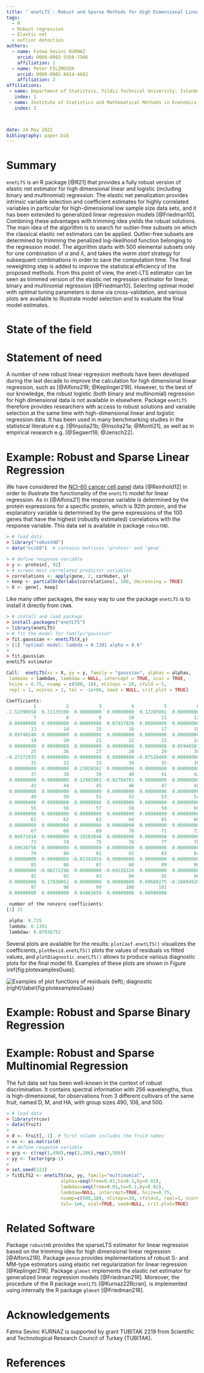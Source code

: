```yaml
---
title: '`enetLTS`: Robust and Sparse Methods for High Dimensional Linear and Binary and Multinomial Regression'
tags:
  - R
  - Robust regression
  - Elastic net
  - outlier detection
authors:
  - name: Fatma Sevinc KURNAZ
    orcid: 0000-0002-5958-7366 
    affiliation: 1
  - name: Peter FILZMOSER
    orcid: 0000-0002-8014-4682
    affiliation: 2
affiliations:
 - name: Department of Statistics, Yildiz Technical University, Istanbul, Turkey
   index: 1
 - name: Institute of Statistics and Mathematical Methods in Economics, TU Wien, Vienna, Austria
   index: 2



date: 24 May 2022
bibliography: paper.bib
---
```


# Summary


`enetLTS` is an R package [@R21] that provides a fully robust version of 
elastic net estimator for high dimensional linear and logistic (including 
binary and multinomial) regression. The elastic net penalization provides 
intrinsic variable selection and coefficient estimates for highly correlated 
variables in particular for high-dimensional low sample size 
data sets, and it has been extended to generalized linear regression models 
[@Friedman10]. 
Combining these advantages with trimming idea yields the robust solutions.
The main idea of the algorithm is to search for outlier-free subsets on which the classical elastic 
net estimators can be applied. Outlier-free subsets are determined by trimming 
the penalized log-likelihood function belonging to the regression model. 
The algorithm starts with 500 elemental subsets
only for one combination of $\alpha$ and $\lambda$, and takes the *warm start* strategy
for subsequent combinations in order to save the computation time.
The final reweighting step is added to improve the statistical 
efficiency of the proposed methods. 
From this point of view, the enet-LTS estimator can be seen as trimmed version 
of the elastic net regression estimator for linear, binary and multinomial 
regression [@Friedman10]. 
Selecting optimal model with optimal tuning parameters is done via cross-validation, 
and various plots are available to illustrate model selection and to evaluate the 
final model estimates. 


# State of the field

# Statement of need

A number of new robust linear regression methods have been developed during the last 
decade to improve the calculation for high dimensional linear regression, such as 
[@Alfons21R; @Keplinger21R]. 
However, to the best of our knowledge, the robust logistic (both binary and multinomial) 
regression for high dimensional data is not available in elsewhere.
Package `enetLTS` therefore provides
researchers with access to robust solutions and variable selection at the same time
with high-dimensional linear and logistic regression data. 
It has been used in many benchmarking studies in the statistical
literature e.g. [@Insolia21b; @Insolia21a; @Monti21], 
as well as in empirical research e.g. [@Segaert18; @Jensch22].


# Example: Robust and Sparse Linear Regression

We have considered the [NCI-60 cancer cell panel](https://discover.nci.nih.gov/cellminer/) data [@Reinhold12] in order to illustrate the functionality of the `enetLTS` model for linear regression. As in [@Alfons21] the response variable is determined by the protein expressions for a specific protein, which is 92th protein, and
the explanatory variable is determined by the gene expressions of the 100 genes that have the highest (robustly estimated) correlations with the response variable. This data set is available in package `robustHD`.

```R
> # load data
> library("robustHD")
> data("nci60")  # contains matrices 'protein' and 'gene'

> # define response variable
> y <- protein[, 92]
> # screen most correlated predictor variables
> correlations <- apply(gene, 2, corHuber, y)
> keep <- partialOrder(abs(correlations), 100, decreasing = TRUE)
> X <- gene[, keep]
```

Like many other packages, the easy way to use the package `enetLTS` is to install it directly from `CRAN`. 

```R
> # install and load package
> install.packages("enetLTS")
> library(enetLTS)
> # fit the model for family="gaussian"
> fit.gaussian <- enetLTS(X,y)
> [1] "optimal model: lambda = 0.1391 alpha = 0.6"
>
> fit.gaussian
enetLTS estimator 

Call:  enetLTS(xx = X, yy = y, family = "gaussian", alphas = alphas, 
 lambdas = lambdas, lambdaw = NULL, intercept = TRUE, scal = TRUE,
 hsize = 0.75, nsamp = c(500, 10), nCsteps = 20, nfold = 5,     
 repl = 1, ncores = 1, tol = -1e+06, seed = NULL, crit.plot = TRUE) 

Coefficients:
          1           2           3           4           5           6 
-2.52390658  0.31135509  0.00000000  0.00000000  0.12285091  0.00000000 
          7           8           9          10          11          12 
 0.00000000  0.00000000  0.00000000  0.07457828  0.00000000  0.00000000 
         13          14          15          16          17          18 
 0.09740240  0.00000000  0.00000000  0.00000000  0.00000000  0.00000000 
         19          20          21          22          23          24 
 0.00000000  0.00000000  0.00000000  0.00000000  0.00000000  0.05946501 
         25          26          27          28          29          30 
-0.27371935  0.00000000  0.00000000  0.00000000 -0.07528489  0.00000000 
         31          32          33          34          35          36 
 0.00000000  0.00000000  0.13028362  0.00000000  0.00000000  0.00000000 
         37          38          39          40          41          42 
 0.00000000  0.00000000  0.12902065 -0.02704781  0.00000000  0.00000000 
         43          44          45          46          47          48 
 0.00000000  0.00000000  0.00000000  0.00000000  0.00000000  0.00000000 
         49          50          51          52          53          54 
 0.00000000  0.00000000  0.00000000  0.00000000  0.00000000  0.00000000 
         55          56          57          58          59          60 
 0.00000000  0.00000000  0.00000000  0.00000000  0.00000000  0.00000000 
         61          62          63          64          65          66 
 0.00000000  0.00000000  0.00000000  0.00000000  0.00000000  0.00000000 
         67          68          69          70          71          72 
 0.06071918  0.00000000  0.10203048  0.00000000  0.00000000  0.00000000 
         73          74          75          76          77          78 
 0.09639756  0.00000000  0.00000000  0.00000000  0.00000000  0.00000000 
         79          80          81          82          83          84 
 0.00000000  0.00000000 -0.03343054  0.00000000  0.00000000  0.00000000 
         85          86          87          88          89          90 
 0.00000000 -0.08272298  0.00000000 -0.09226326  0.00000000  0.00000000 
         91          92          93          94          95          96 
 0.00000000  0.17930052  0.00000000  0.00000000  0.09609275 -0.10894526 
         97          98          99         100         101 
 0.00000000  0.00000000  0.04865659  0.00000000  0.00000000 

 number of the nonzero coefficients:
[1] 21

 alpha: 0.725
 lambda: 0.1391
 lambdaw: 0.07936752
```

Several plots are available for the results: `plotCoef.enetLTS()` visualizes the coefficients, 
`plotResid.enetLTS()` plots the values of residuals vs fitted values, 
and `plotDiagnostic.enetLTS()` allows to produce various diagnostic
plots for the final model fit. 
Examples of these plots are shown in Figure \ref{fig:plotexamplesGuas}.

![Examples of plot functions of residuals (left); diagnostic (right)\label{fig:plotexamplesGuas}](JOSSgausNCI60.png)

# Example: Robust and Sparse Binary Regression




# Example: Robust and Sparse Multinomial Regression

The fuit data set has been well-known in the context of robust discrimination. 
It contains spectral information with 256 wavelengths,
thus is high-dimensional, for observations from 3 different cultivars of the same fruit, named
D, M, and HA, with group sizes 490, 106, and 500. 

```R
> # load data
> library(rrcov)
> data(fruit)
> 
> d <- fruit[,-1]  # first column includes the fruid names 
> xx <- as.matrix(d)
> # define response variable
> grp <- c(rep(1,490),rep(2,106),rep(3,500)) 
> yy <- factor(grp-1)
>
> set.seed(123)
> fitELTS2 <- enetLTS(xx, yy, family="multinomial",
                    alphas=seq(from=0.01,to=0.1,by=0.01), 
                    lambdas=seq(from=0.01,to=0.1,by=0.01),
                    lambdaw=NULL, intercept=TRUE, hsize=0.75, 
                    nsamp=c(500,10), nCsteps=20, nfold=5, repl=1, ncores=1, 
                    tol=-1e6, scal=TRUE, seed=NULL, crit.plot=TRUE)
 ```                


# Related Software

Package `robustHD` provides the sparseLTS estimator for linear regression based on the trimming idea for high dimensional linear regression [@Alfons21R]. Package `pense` provides implementations of robust S- and MM-type estimators using elastic net
regularization for linear regression [@Keplinger21R]. Package `glmnet` implements the elastic net estimator for generalized linear regression models [@Friedman21R]. Moreover, the procedure of the R package `enetLTS` [@Kurnaz22Rcran]. is implemented using internally the R package `glmnet` [@Friedman21R].  


# Acknowledgements

Fatma Sevinc KURNAZ is supported by grant TUBITAK 2219 from Scientific and Technological Research Council of Turkey (TUBITAK). 


# References
